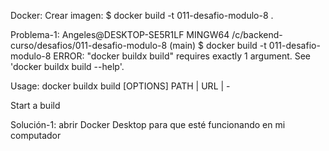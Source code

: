 Docker:
Crear imagen: $ docker build -t 011-desafio-modulo-8 .

Problema-1:
Angeles@DESKTOP-SE5R1LF MINGW64 /c/backend-curso/desafios/011-desafio-modulo-8 (main)
$ docker build -t 011-desafio-modulo-8
ERROR: "docker buildx build" requires exactly 1 argument.
See 'docker buildx build --help'.

Usage:  docker buildx build [OPTIONS] PATH | URL | -       

Start a build

Solución-1: abrir Docker Desktop para que esté funcionando en mi computador

